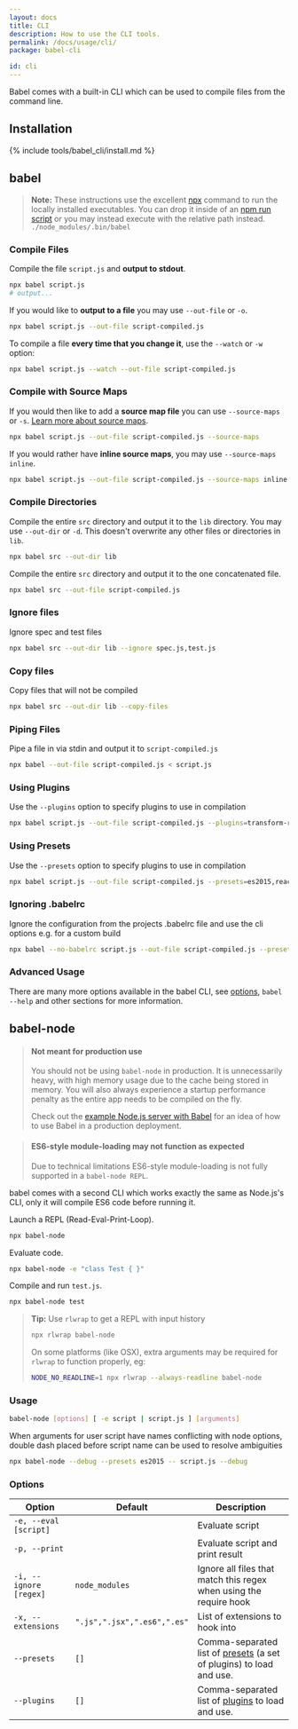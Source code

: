 ```yaml
---
layout: docs
title: CLI
description: How to use the CLI tools.
permalink: /docs/usage/cli/
package: babel-cli

id: cli
---
```


<p class="lead">
  Babel comes with a built-in CLI which can be used to compile files from the
  command line.
</p>

## Installation

{% include tools/babel_cli/install.md %}

## babel

<blockquote class="babel-callout babel-callout-info">
  <p>
    <strong>Note:</strong> These instructions use the excellent
    <a href="https://medium.com/@maybekatz/introducing-npx-an-npm-package-runner-55f7d4bd282b">npx</a>
    command to run the locally installed executables. You can drop it inside of an <a href="https://docs.npmjs.com/cli/run-script">npm run script</a> or you may instead execute
    with the relative path instead. <code>./node_modules/.bin/babel</code>
  </p>
</blockquote>

### Compile Files

Compile the file `script.js` and **output to stdout**.

```sh
npx babel script.js
# output...
```

If you would like to **output to a file** you may use `--out-file` or `-o`.

```sh
npx babel script.js --out-file script-compiled.js
```

To compile a file **every time that you change it**, use the `--watch` or `-w` option:

```sh
npx babel script.js --watch --out-file script-compiled.js
```

### Compile with Source Maps

If you would then like to add a **source map file** you can use
`--source-maps` or `-s`. [Learn more about source maps](http://www.html5rocks.com/en/tutorials/developertools/sourcemaps/).

```sh
npx babel script.js --out-file script-compiled.js --source-maps
```

If you would rather have **inline source maps**, you may use `--source-maps inline`.

```sh
npx babel script.js --out-file script-compiled.js --source-maps inline
```

### Compile Directories

Compile the entire `src` directory and output it to the `lib` directory. You may use `--out-dir` or `-d`. This doesn't overwrite any other files or directories in `lib`.

```sh
npx babel src --out-dir lib
```

Compile the entire `src` directory and output it to the one concatenated file.

```sh
npx babel src --out-file script-compiled.js
```

### Ignore files

Ignore spec and test files

```sh
npx babel src --out-dir lib --ignore spec.js,test.js
```

### Copy files

Copy files that will not be compiled

```sh
npx babel src --out-dir lib --copy-files
```

### Piping Files

Pipe a file in via stdin and output it to `script-compiled.js`

```sh
npx babel --out-file script-compiled.js < script.js
```

### Using Plugins

Use the `--plugins` option to specify plugins to use in compilation

```sh
npx babel script.js --out-file script-compiled.js --plugins=transform-runtime,transform-es2015-modules-amd
```

### Using Presets

Use the `--presets` option to specify plugins to use in compilation

```sh
npx babel script.js --out-file script-compiled.js --presets=es2015,react
```

### Ignoring .babelrc

Ignore the configuration from the projects .babelrc file and use the cli options e.g. for a custom build

```sh
npx babel --no-babelrc script.js --out-file script-compiled.js --presets=es2015,react
```

### Advanced Usage

There are many more options available in the babel CLI, see [options](/docs/usage/api/#options), `babel --help` and other sections for more information.

## babel-node

<blockquote class="babel-callout babel-callout-warning">
  <h4>Not meant for production use</h4>
  <p>
    You should not be using <code>babel-node</code> in production. It is unnecessarily heavy,
    with high memory usage due to the cache being stored in memory. You will also always
    experience a startup performance penalty as the entire app needs to be compiled on the fly.
  </p>
  <p>
    Check out the <a href="https://github.com/babel/example-node-server">example Node.js server with Babel</a>
    for an idea of how to use Babel in a production deployment.
  </p>
</blockquote>
<blockquote class="babel-callout babel-callout-info">
  <h4>ES6-style module-loading may not function as expected</h4>
  <p>
    Due to technical limitations ES6-style module-loading is not fully supported in a <code>babel-node REPL</code>.
  </p>
</blockquote>


babel comes with a second CLI which works exactly the same as Node.js's CLI, only
it will compile ES6 code before running it.

Launch a REPL (Read-Eval-Print-Loop).

```sh
npx babel-node
```

Evaluate code.

```sh
npx babel-node -e "class Test { }"
```

Compile and run `test.js`.

```sh
npx babel-node test
```

> **Tip:** Use `rlwrap` to get a REPL with input history
>
> ```sh
> npx rlwrap babel-node
> ```
>
> On some platforms (like OSX), extra arguments may be required for `rlwrap` to function properly, eg:
>
> ```sh
> NODE_NO_READLINE=1 npx rlwrap --always-readline babel-node
> ```

### Usage

```sh
babel-node [options] [ -e script | script.js ] [arguments]
```

When arguments for user script have names conflicting with node options, double dash placed before script name can be used to resolve ambiguities

```sh
npx babel-node --debug --presets es2015 -- script.js --debug
```

### Options

| Option                   | Default              | Description                     |
| ------------------------ | -------------------- | ------------------------------- |
| `-e, --eval [script]`    |                      | Evaluate script                 |
| `-p, --print`            |                      | Evaluate script and print result |
| `-i, --ignore [regex]`   | `node_modules`       | Ignore all files that match this regex when using the require hook |
| `-x, --extensions`       | `".js",".jsx",".es6",".es"` | List of extensions to hook into |
| `--presets`                | `[]`                 | Comma-separated list of [presets](/docs/plugins/#presets) (a set of plugins) to load and use. |
| `--plugins`                | `[]`                 | Comma-separated list of [plugins](/docs/plugins/) to load and use. |
